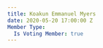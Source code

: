 ```yaml
---
title: Koakun Emmanuel Myers
date: 2020-05-20 17:00:00 Z
Member Type:
  Is Voting Member: true
---
```


